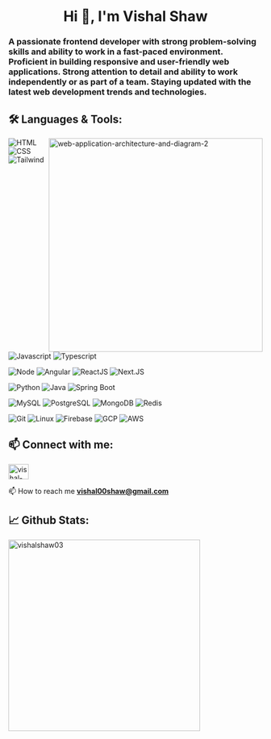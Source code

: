 <h1 align="center">Hi 👋, I'm Vishal Shaw</h1>

<h3 align="left">A passionate frontend developer with strong problem-solving skills and ability to work in a fast-paced environment.
Proficient in building responsive and user-friendly web applications. Strong attention to detail and
ability to work independently or as part of a team. Staying updated with the latest web
development trends and technologies.</h3>


## 🛠️ **Languages & Tools:**

<img align="right" width="424" alt="web-application-architecture-and-diagram-2" src="https://github.com/vishalshaw03/vishalshaw03/assets/72610751/3f878f70-1ab7-44ad-84c4-134d5431e6be">

<p>

![HTML](https://img.shields.io/badge/html%20-%23E34F26.svg?&style=for-the-badge&logo=html5&logoColor=white)
![CSS](https://img.shields.io/badge/css%20-%231572B6.svg?&style=for-the-badge&logo=css3&logoColor=white)
![Tailwind](https://img.shields.io/badge/tailwind-007ACC?style=for-the-badge&logo=tailwindcss&logoColor=white)
![Javascript](https://img.shields.io/badge/JavaScript-F7DF1E?style=for-the-badge&logo=javascript&logoColor=black)
![Typescript](https://img.shields.io/badge/TypeScript-007ACC?style=for-the-badge&logo=typescript&logoColor=white)

![Node](https://img.shields.io/badge/-Node-green?style=for-the-badge&logo=node.js&logoColor=white)
![Angular](https://img.shields.io/badge/-Angular-dd0031?style=for-the-badge&logo=angular)
![ReactJS](https://img.shields.io/badge/-ReactJS-blue?style=for-the-badge&logo=react)
![Next.JS](https://img.shields.io/badge/-NextJS-black?style=for-the-badge&logo=next.js)
 
![Python](https://img.shields.io/badge/Python-3776AB?style=for-the-badge&logo=python&logoColor=white)
![Java](https://img.shields.io/badge/Java-ED8B00?style=for-the-badge&logo=java&logoColor=white)
![Spring Boot](https://img.shields.io/badge/Springboot-green?style=for-the-badge&logo=springboot&logoColor=white)
  
![MySQL](https://img.shields.io/badge/-MySQL-white?style=for-the-badge&logo=mysql)
![PostgreSQL](https://img.shields.io/badge/-PostgreSQL-blue?style=for-the-badge&logo=postgresql&logoColor=white)
![MongoDB](https://img.shields.io/badge/-MongoDB-green?style=for-the-badge&logo=mongodb)
![Redis](https://img.shields.io/badge/-Redis-FF0000?style=for-the-badge&logo=redis&logoColor=white)

![Git](https://img.shields.io/badge/git%20-%23F05033.svg?&style=for-the-badge&logo=git&logoColor=white)
![Linux](https://img.shields.io/badge/-linux-772953?style=for-the-badge&logo=linux)
![Firebase](https://img.shields.io/badge/-Firebase-orange?style=for-the-badge&logo=firebase)
![GCP](https://img.shields.io/badge/-GCP-f0db4f?style=for-the-badge&logo=googlecloud)
![AWS](https://img.shields.io/badge/-AWS-black?style=for-the-badge&logo=amazon)
 
</p>


<!-- <p align="left"> <img src="https://komarev.com/ghpvc/?username=vishalshaw03&label=Profile%20views&color=0e75b6&style=flat" alt="vishalshaw03" /> </p> -->

## 📫 **Connect with me:**
<p align="left">
<a href="https://linkedin.com/in/vishal-shaw-98b433191" target="blank"><img align="center" src="https://raw.githubusercontent.com/rahuldkjain/github-profile-readme-generator/master/src/images/icons/Social/linked-in-alt.svg" alt="vishal-shaw-98b433191" height="30" width="40" /></a>
</p>

📫 How to reach me **vishal00shaw@gmail.com**


## 📈 **Github Stats:**

<p>
<!--   <img align="left" width="380" src="https://github-readme-stats.vercel.app/api?username=vishalshaw03&show_icons=true&locale=en&theme=transparent" alt="vishalshaw03" /> -->

  <img align="left" width="380" src="https://github-readme-streak-stats.herokuapp.com/?user=vishalshaw03&theme=transparent" alt="vishalshaw03" />
</p>

<!-- <p>
  <img src="https://github-readme-stats.vercel.app/api/top-langs?username=vishalshaw03&show_icons=true&locale=en&layout=compact" alt="vishalshaw03" />
</p> -->
